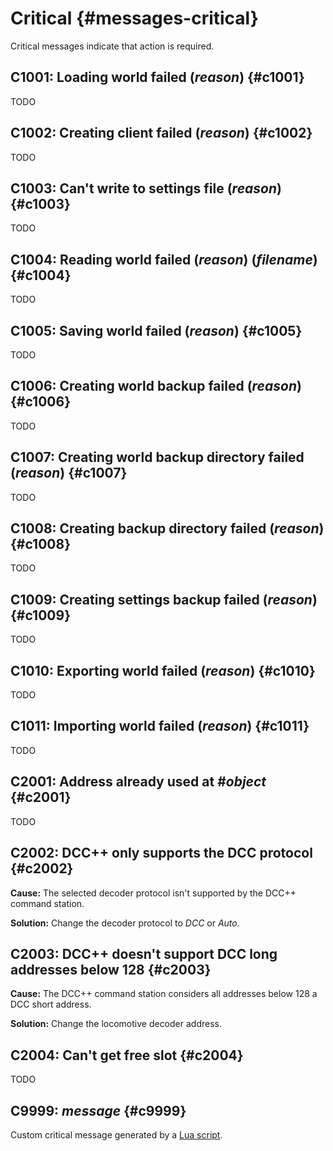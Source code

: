 # Critical {#messages-critical}

Critical messages indicate that action is required.


## C1001: Loading world failed (*reason*) {#c1001}

TODO


## C1002: Creating client failed (*reason*) {#c1002}

TODO


## C1003: Can't write to settings file (*reason*) {#c1003}

TODO


## C1004: Reading world failed (*reason*) (*filename*) {#c1004}

TODO


## C1005: Saving world failed (*reason*) {#c1005}

TODO


## C1006: Creating world backup failed (*reason*) {#c1006}

TODO


## C1007: Creating world backup directory failed (*reason*) {#c1007}

TODO

## C1008: Creating backup directory failed (*reason*) {#c1008}
TODO

## C1009: Creating settings backup failed (*reason*) {#c1009}
TODO

## C1010: Exporting world failed (*reason*) {#c1010}
TODO

## C1011: Importing world failed (*reason*) {#c1011}
TODO

## C2001: Address already used at #*object* {#c2001}

TODO


## C2002: DCC++ only supports the DCC protocol {#c2002}

**Cause:** The selected decoder protocol isn't supported by the DCC++ command station.

**Solution:** Change the decoder protocol to *DCC* or *Auto*.


## C2003: DCC++ doesn't support DCC long addresses below 128 {#c2003}

**Cause:** The DCC++ command station considers all addresses below 128 a DCC short address.

**Solution:** Change the locomotive decoder address.


## C2004: Can't get free slot {#c2004}
TODO

## C9999: *message* {#c9999}

Custom critical message generated by a [Lua script](../lua.md).
